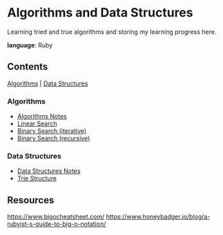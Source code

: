 # Algorithms and Data Structures
Learning tried and true algorithms and storing my learning progress here.

**language**: Ruby

## Contents

[Algorithms](#algos) | [Data Structures](#data-structs)

### <a name="algos">Algorithms</a>
* [Algorithms Notes](./algorithms/algorithms.md)
* [Linear Search](algorithms/linear_search.rb)
* [Binary Search (iterative)](algorithms/iterative_binary_search.rb)
* [Binary Search (recursive)](algorithms/recursive_binary_search.rb)

### <a name="data-structs">Data Structures</a>
* [Data Structures Notes](./data_structures/data_structures.md)
* [Trie Structure](data_structures/trie.rb)

## Resources
https://www.bigocheatsheet.com/
https://www.honeybadger.io/blog/a-rubyist-s-guide-to-big-o-notation/

